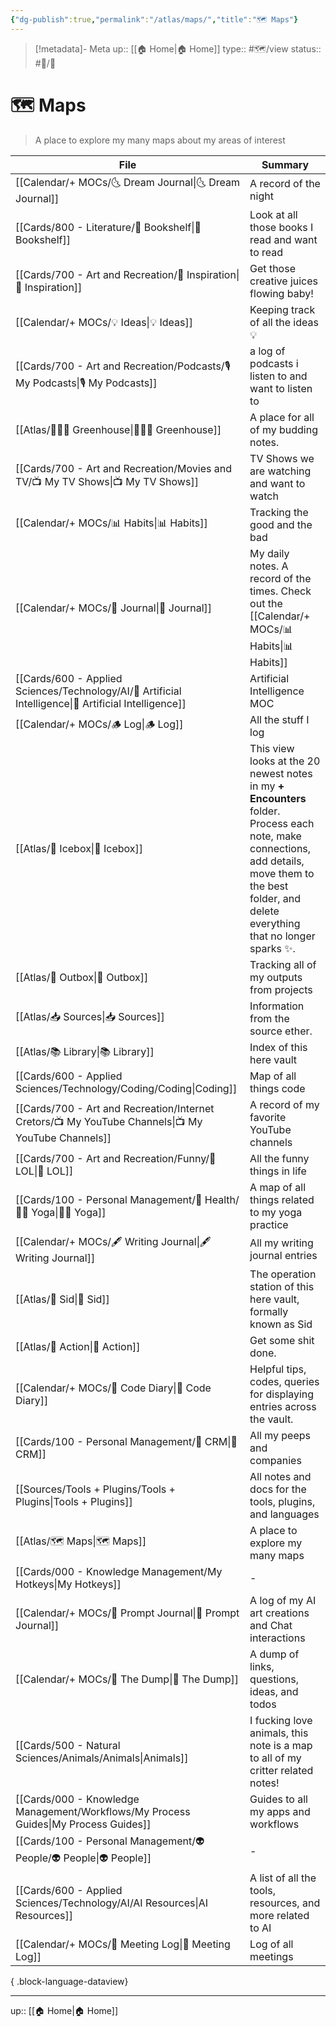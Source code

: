 ```yaml
---
{"dg-publish":true,"permalink":"/atlas/maps/","title":"🗺 Maps"}
---
```


> [!metadata]- Meta
> up:: [[🏠 Home\|🏠 Home]]
> type:: #🗺/view 
> status:: #📝/🌱 

# 🗺 Maps

> A place to explore my many maps about my areas of interest

| File                                                                                                     | Summary                                                                                                                                                                                               |
| -------------------------------------------------------------------------------------------------------- | ----------------------------------------------------------------------------------------------------------------------------------------------------------------------------------------------------- |
| [[Calendar/+ MOCs/🌜 Dream Journal\|🌜 Dream Journal]]                                                | A record of the night                                                                                                                                                                                 |
| [[Cards/800 - Literature/📗 Bookshelf\|📗 Bookshelf]]                                                 | Look at all those books I read and want to read                                                                                                                                                       |
| [[Cards/700 - Art and Recreation/🎨 Inspiration\|🎨 Inspiration]]                                     | Get those creative juices flowing baby!                                                                                                                                                               |
| [[Calendar/+ MOCs/💡 Ideas\|💡 Ideas]]                                                                | Keeping track of all the ideas 💡                                                                                                                                                                     |
| [[Cards/700 - Art and Recreation/Podcasts/🎙 My Podcasts\|🎙 My Podcasts]]                            | a log of podcasts i listen to and want to listen to                                                                                                                                                   |
| [[Atlas/👨🏻‍🌾 Greenhouse\|👨🏻‍🌾 Greenhouse]]                                                      | A place for all of my budding notes.                                                                                                                                                                  |
| [[Cards/700 - Art and Recreation/Movies and TV/📺 My TV Shows\|📺 My TV Shows]]                       | TV Shows we are watching and want to watch                                                                                                                                                            |
| [[Calendar/+ MOCs/📊 Habits\|📊 Habits]]                                                              | Tracking the good and the bad                                                                                                                                                                         |
| [[Calendar/+ MOCs/📓 Journal\|📓 Journal]]                                                            | My daily notes. A record of the times. Check out the [[Calendar/+ MOCs/📊 Habits\|📊 Habits]]                                                                                                                                    |
| [[Cards/600 - Applied Sciences/Technology/AI/🤖 Artificial Intelligence\|🤖 Artificial Intelligence]] | Artificial Intelligence MOC                                                                                                                                                                           |
| [[Calendar/+ MOCs/🪵 Log\|🪵 Log]]                                                                    | All the stuff I log                                                                                                                                                                                   |
| [[Atlas/🧊 Icebox\|🧊 Icebox]]                                                                        | This view looks at the 20 newest notes in my **+ Encounters** folder. Process each note, make connections, add details, move them to the best folder,  and delete everything that no longer sparks ✨. |
| [[Atlas/💌 Outbox\|💌 Outbox]]                                                                        | Tracking all of my outputs from projects                                                                                                                                                              |
| [[Atlas/📥 Sources\|📥 Sources]]                                                                      | Information from the source ether.                                                                                                                                                                    |
| [[Atlas/📚 Library\|📚 Library]]                                                                      | Index of this here vault                                                                                                                                                                              |
| [[Cards/600 - Applied Sciences/Technology/Coding/Coding\|Coding]]                                     | Map of all things code                                                                                                                                                                                |
| [[Cards/700 - Art and Recreation/Internet Cretors/📺 My YouTube Channels\|📺 My YouTube Channels]]    | A record of my favorite YouTube channels                                                                                                                                                              |
| [[Cards/700 - Art and Recreation/Funny/🤣 LOL\|🤣 LOL]]                                               | All the funny things in life                                                                                                                                                                          |
| [[Cards/100 - Personal Management/💪 Health/🧘‍♂️ Yoga\|🧘‍♂️ Yoga]]                                  | A map of all things related to my yoga practice                                                                                                                                                       |
| [[Calendar/+ MOCs/🖋 Writing Journal\|🖋 Writing Journal]]                                            | All my writing journal entries                                                                                                                                                                        |
| [[Atlas/🧠 Sid\|🧠 Sid]]                                                                              | The operation station of this here vault, formally known as Sid                                                                                                                                       |
| [[Atlas/🏹 Action\|🏹 Action]]                                                                        | Get some shit done.                                                                                                                                                                                   |
| [[Calendar/+ MOCs/🧪 Code Diary\|🧪 Code Diary]]                                                      | Helpful tips, codes, queries for displaying entries across the vault.                                                                                                                                 |
| [[Cards/100 - Personal Management/👯 CRM\|👯 CRM]]                                                    | All my peeps and companies                                                                                                                                                                            |
| [[Sources/Tools + Plugins/Tools + Plugins\|Tools + Plugins]]                                          | All notes and docs for the tools, plugins, and languages                                                                                                                                              |
| [[Atlas/🗺 Maps\|🗺 Maps]]                                                                            | A place to explore my many maps                                                                                                                                                                       |
| [[Cards/000 - Knowledge Management/My Hotkeys\|My Hotkeys]]                                           | \-                                                                                                                                                                                                    |
| [[Calendar/+ MOCs/🎲 Prompt Journal\|🎲 Prompt Journal]]                                              | A log of my AI art creations and Chat interactions                                                                                                                                                    |
| [[Calendar/+ MOCs/🔗 The Dump\|🔗 The Dump]]                                                          | A dump of links, questions, ideas, and todos                                                                                                                                                          |
| [[Cards/500 - Natural Sciences/Animals/Animals\|Animals]]                                             | I fucking love animals, this note is a map to all of my critter related notes!                                                                                                                        |
| [[Cards/000 - Knowledge Management/Workflows/My Process Guides\|My Process Guides]]                   | Guides to all my apps and workflows                                                                                                                                                                   |
| [[Cards/100 - Personal Management/👽 People/👽 People\|👽 People]]                                    | \-                                                                                                                                                                                                    |
| [[Cards/600 - Applied Sciences/Technology/AI/AI Resources\|AI Resources]]                             | A list of all the tools, resources, and more related to AI                                                                                                                                            |
| [[Calendar/+ MOCs/👥 Meeting Log\|👥 Meeting Log]]                                                    | Log of all meetings                                                                                                                                                                                   |

{ .block-language-dataview}

---
up:: [[🏠 Home\|🏠 Home]]

